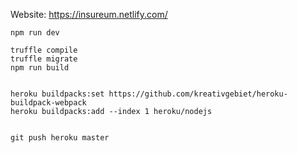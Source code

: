 Website: https://insureum.netlify.com/



	npm run dev

	truffle compile
	truffle migrate
	npm run build


	heroku buildpacks:set https://github.com/kreativgebiet/heroku-buildpack-webpack
	heroku buildpacks:add --index 1 heroku/nodejs


	git push heroku master
